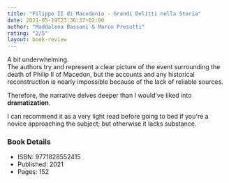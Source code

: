 ```yaml
---
title: "Filippo II di Macedonia - Grandi Delitti nella Storia"
date: 2021-05-19T23:36:37+02:00
author: "Maddalena Bassani & Marco Presutti"
rating: "2/5"
layout: book-review
---
```


A bit underwhelming.  
The authors try and represent a clear picture of the event surrounding the
death of Philip II of Macedon, but the accounts and any historical
reconstruction is nearly impossible because of the lack of reliable sources.

Therefore, the narrative delves deeper than I would've liked into
**dramatization**.

I can recommend it as a very light read before going to bed if you're a novice
approaching the subject; but otherwise it lacks substance.

### Book Details
- ISBN: 9771828552415
- Published: 2021
- Pages: 152
